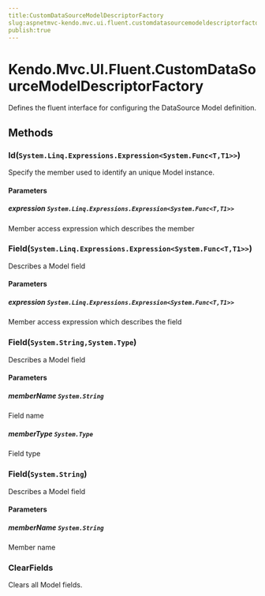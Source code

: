```yaml
---
title:CustomDataSourceModelDescriptorFactory
slug:aspnetmvc-kendo.mvc.ui.fluent.customdatasourcemodeldescriptorfactory
publish:true
---
```


# Kendo.Mvc.UI.Fluent.CustomDataSourceModelDescriptorFactory
Defines the fluent interface for configuring the DataSource Model definition.



## Methods

### Id(`System.Linq.Expressions.Expression<System.Func<T,T1>>`)
Specify the member used to identify an unique Model instance.


#### Parameters

##### expression `System.Linq.Expressions.Expression<System.Func<T,T1>>`
Member access expression which describes the member





### Field(`System.Linq.Expressions.Expression<System.Func<T,T1>>`)
Describes a Model field


#### Parameters

##### expression `System.Linq.Expressions.Expression<System.Func<T,T1>>`
Member access expression which describes the field





### Field(`System.String,System.Type`)
Describes a Model field


#### Parameters

##### memberName `System.String`
Field name

##### memberType `System.Type`
Field type





### Field(`System.String`)
Describes a Model field


#### Parameters

##### memberName `System.String`
Member name





### ClearFields
Clears all Model fields.






